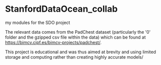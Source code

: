 # StanfordDataOcean_collab
my modules for the SDO project

The relevant data comes from the PadChest dataset (particularly the '0' folder and the gzipped csv file within the data) which can be found at https://bimcv.cipf.es/bimcv-projects/padchest/.

This project is educational and was thus aimed at brevity and using limited storage and computing rather than creating highly accurate models/
